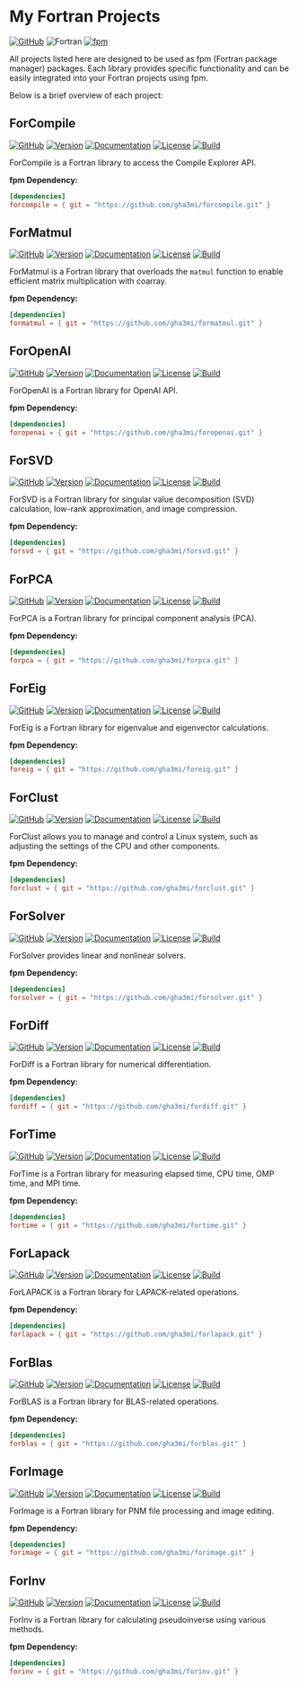 # My Fortran Projects
[![GitHub](https://img.shields.io/badge/GitHub-gha3mi-blue.svg?style=social&logo=github)](https://github.com/gha3mi)
![Fortran](https://img.shields.io/badge/Fortran-734f96?logo=fortran&style=flat)
[![fpm](https://img.shields.io/badge/fpm-Fortran_package_manager-734f96)](https://fpm.fortran-lang.org)

All projects listed here are designed to be used as fpm (Fortran package manager) packages. Each library provides specific functionality and can be easily integrated into your Fortran projects using fpm.

Below is a brief overview of each project:

## ForCompile

[![GitHub](https://img.shields.io/badge/GitHub-ForCompile-blue.svg?style=social&logo=github)](https://github.com/gha3mi/forcompile)
[![Version](https://img.shields.io/github/release/gha3mi/forcompile.svg)](https://github.com/gha3mi/forcompile/releases/latest)
[![Documentation](https://img.shields.io/badge/ford-Documentation%20-blueviolet.svg)](https://gha3mi.github.io/forcompile/)
[![License](https://img.shields.io/github/license/gha3mi/forcompile?color=green)](https://github.com/gha3mi/forcompile/blob/main/LICENSE)
[![Build](https://github.com/gha3mi/forcompile/actions/workflows/ci.yml/badge.svg)](https://github.com/gha3mi/forcompile/actions/workflows/ci.yml)

<!-- <img alt="ForCompile" src="https://github.com/gha3mi/forcompile/raw/main/media/logo.png" width="640"> -->

ForCompile is a Fortran library to access the Compile Explorer API.

**fpm Dependency:**
```toml
[dependencies]
forcompile = { git = "https://github.com/gha3mi/forcompile.git" }
```

## ForMatmul

[![GitHub](https://img.shields.io/badge/GitHub-ForMatmul-blue.svg?style=social&logo=github)](https://github.com/gha3mi/formatmul)
[![Version](https://img.shields.io/github/release/gha3mi/formatmul.svg)](https://github.com/gha3mi/formatmul/releases/latest)
[![Documentation](https://img.shields.io/badge/ford-Documentation%20-blueviolet.svg)](https://gha3mi.github.io/formatmul/)
[![License](https://img.shields.io/github/license/gha3mi/formatmul?color=green)](https://github.com/gha3mi/formatmul/blob/main/LICENSE)
[![Build](https://github.com/gha3mi/formatmul/actions/workflows/ci.yml/badge.svg)](https://github.com/gha3mi/formatmul/actions/workflows/ci.yml)

<!-- <img alt="ForMatmul" src="https://github.com/gha3mi/formatmul/raw/main/media/logo.png" width="640"> -->

ForMatmul is a Fortran library that overloads the `matmul` function to enable efficient matrix multiplication with coarray.

**fpm Dependency:**
```toml
[dependencies]
formatmul = { git = "https://github.com/gha3mi/formatmul.git" }
```

## ForOpenAI

[![GitHub](https://img.shields.io/badge/GitHub-ForOpenAI-blue.svg?style=social&logo=github)](https://github.com/gha3mi/foropenai)
[![Version](https://img.shields.io/github/release/gha3mi/foropenai.svg)](https://github.com/gha3mi/foropenai/releases/latest)
[![Documentation](https://img.shields.io/badge/ford-Documentation%20-blueviolet.svg)](https://gha3mi.github.io/foropenai/)
[![License](https://img.shields.io/github/license/gha3mi/foropenai?color=green)](https://github.com/gha3mi/foropenai/blob/main/LICENSE)
[![Build](https://github.com/gha3mi/foropenai/actions/workflows/ci.yml/badge.svg)](https://github.com/gha3mi/foropenai/actions/workflows/ci.yml)

<!-- <img alt="ForOpenAI" src="https://github.com/gha3mi/foropenai/raw/main/media/logo.png" width="640"> -->

ForOpenAI is a Fortran library for OpenAI API.

**fpm Dependency:**
```toml
[dependencies]
foropenai = { git = "https://github.com/gha3mi/foropenai.git" }
```

## ForSVD

[![GitHub](https://img.shields.io/badge/GitHub-ForSVD-blue.svg?style=social&logo=github)](https://github.com/gha3mi/forsvd)
[![Version](https://img.shields.io/github/release/gha3mi/forsvd.svg)](https://github.com/gha3mi/forsvd/releases/latest)
[![Documentation](https://img.shields.io/badge/ford-Documentation%20-blueviolet.svg)](https://gha3mi.github.io/forsvd/)
[![License](https://img.shields.io/github/license/gha3mi/forsvd?color=green)](https://github.com/gha3mi/forsvd/blob/main/LICENSE)
[![Build](https://github.com/gha3mi/forsvd/actions/workflows/ci.yml/badge.svg)](https://github.com/gha3mi/forsvd/actions/workflows/ci.yml)

<!-- <img alt="ForSVD" src="https://github.com/gha3mi/forsvd/raw/main/media/logo.png" width="640"> -->

ForSVD is a Fortran library for singular value decomposition (SVD) calculation, low-rank approximation, and image compression.

**fpm Dependency:**
```toml
[dependencies]
forsvd = { git = "https://github.com/gha3mi/forsvd.git" }
```

## ForPCA

[![GitHub](https://img.shields.io/badge/GitHub-ForPCA-blue.svg?style=social&logo=github)](https://github.com/gha3mi/forpca)
[![Version](https://img.shields.io/github/release/gha3mi/forpca.svg)](https://github.com/gha3mi/forpca/releases/latest)
[![Documentation](https://img.shields.io/badge/ford-Documentation%20-blueviolet.svg)](https://gha3mi.github.io/forpca/)
[![License](https://img.shields.io/github/license/gha3mi/forpca?color=green)](https://github.com/gha3mi/forpca/blob/main/LICENSE)
[![Build](https://github.com/gha3mi/forpca/actions/workflows/ci.yml/badge.svg)](https://github.com/gha3mi/forpca/actions/workflows/ci.yml)

<!-- <img alt="ForPCA" src="https://github.com/gha3mi/forpca/raw/main/media/logo.png" width="640"> -->

ForPCA is a Fortran library for principal component analysis (PCA).

**fpm Dependency:**
```toml
[dependencies]
forpca = { git = "https://github.com/gha3mi/forpca.git" }
```

## ForEig

[![GitHub](https://img.shields.io/badge/GitHub-ForEig-blue.svg?style=social&logo=github)](https://github.com/gha3mi/foreig)
[![Version](https://img.shields.io/github/release/gha3mi/foreig.svg)](https://github.com/gha3mi/foreig/releases/latest)
[![Documentation](https://img.shields.io/badge/ford-Documentation%20-blueviolet.svg)](https://gha3mi.github.io/foreig/)
[![License](https://img.shields.io/github/license/gha3mi/foreig?color=green)](https://github.com/gha3mi/foreig/blob/main/LICENSE)
[![Build](https://github.com/gha3mi/foreig/actions/workflows/ci.yml/badge.svg)](https://github.com/gha3mi/foreig/actions/workflows/ci.yml)

<!-- <img alt="ForEig" src="https://github.com/gha3mi/foreig/raw/main/media/logo.png" width="640"> -->

ForEig is a Fortran library for eigenvalue and eigenvector calculations.

**fpm Dependency:**
```toml
[dependencies]
foreig = { git = "https://github.com/gha3mi/foreig.git" }
```

## ForClust

[![GitHub](https://img.shields.io/badge/GitHub-ForClust-blue.svg?style=social&logo=github)](https://github.com/gha3mi/forclust)
[![Version](https://img.shields.io/github/release/gha3mi/forclust.svg)](https://github.com/gha3mi/forclust/releases/latest)
[![Documentation](https://img.shields.io/badge/ford-Documentation%20-blueviolet.svg)](https://gha3mi.github.io/forclust/)
[![License](https://img.shields.io/github/license/gha3mi/forclust?color=green)](https://github.com/gha3mi/forclust/blob/main/LICENSE)
[![Build](https://github.com/gha3mi/forclust/actions/workflows/ci.yml/badge.svg)](https://github.com/gha3mi/forclust/actions/workflows/ci.yml)

<!-- <img alt="ForClust" src="https://github.com/gha3mi/forclust/raw/main/media/logo.png" width="640"> -->

ForClust allows you to manage and control a Linux system, such as adjusting the settings of the CPU and other components.

**fpm Dependency:**
```toml
[dependencies]
forclust = { git = "https://github.com/gha3mi/forclust.git" }
```

## ForSolver

[![GitHub](https://img.shields.io/badge/GitHub-ForSolver-blue.svg?style=social&logo=github)](https://github.com/gha3mi/forsolver)
[![Version](https://img.shields.io/github/release/gha3mi/forsolver.svg)](https://github.com/gha3mi/forsolver/releases/latest)
[![Documentation](https://img.shields.io/badge/ford-Documentation%20-blueviolet.svg)](https://gha3mi.github.io/forsolver/)
[![License](https://img.shields.io/github/license/gha3mi/forsolver?color=green)](https://github.com/gha3mi/forsolver/blob/main/LICENSE)
[![Build](https://github.com/gha3mi/forsolver/actions/workflows/ci.yml/badge.svg)](https://github.com/gha3mi/forsolver/actions/workflows/ci.yml)

<!-- <img alt="ForSolver" src="https://github.com/gha3mi/forsolver/raw/main/media/logo.png" width="640"> -->

ForSolver provides linear and nonlinear solvers.

**fpm Dependency:**
```toml
[dependencies]
forsolver = { git = "https://github.com/gha3mi/forsolver.git" }
```

## ForDiff

[![GitHub](https://img.shields.io/badge/GitHub-ForDiff-blue.svg?style=social&logo=github)](https://github.com/gha3mi/fordiff)
[![Version](https://img.shields.io/github/release/gha3mi/fordiff.svg)](https://github.com/gha3mi/fordiff/releases/latest)
[![Documentation](https://img.shields.io/badge/ford-Documentation%20-blueviolet.svg)](https://gha3mi.github.io/fordiff/)
[![License](https://img.shields.io/github/license/gha3mi/fordiff?color=green)](https://github.com/gha3mi/fordiff/blob/main/LICENSE)
[![Build](https://github.com/gha3mi/fordiff/actions/workflows/ci.yml/badge.svg)](https://github.com/gha3mi/fordiff/actions/workflows/ci.yml)

<!-- <img alt="ForDiff" src="https://github.com/gha3mi/fordiff/raw/main/media/logo.png" width="640"> -->

ForDiff is a Fortran library for numerical differentiation.

**fpm Dependency:**
```toml
[dependencies]
fordiff = { git = "https://github.com/gha3mi/fordiff.git" }
```

## ForTime

[![GitHub](https://img.shields.io/badge/GitHub-ForTime-blue.svg?style=social&logo=github)](https://github.com/gha3mi/fortime)
[![Version](https://img.shields.io/github/release/gha3mi/fortime.svg)](https://github.com/gha3mi/fortime/releases/latest)
[![Documentation](https://img.shields.io/badge/ford-Documentation%20-blueviolet.svg)](https://gha3mi.github.io/fortime/)
[![License](https://img.shields.io/github/license/gha3mi/fortime?color=green)](https://github.com/gha3mi/fortime/blob/main/LICENSE)
[![Build](https://github.com/gha3mi/fortime/actions/workflows/ci.yml/badge.svg)](https://github.com/gha3mi/fortime/actions/workflows/ci.yml)

<!-- <img alt="ForTime" src="https://github.com/gha3mi/fortime/raw/main/media/logo.png" width="640"> -->

ForTime is a Fortran library for measuring elapsed time, CPU time, OMP time, and MPI time.

**fpm Dependency:**
```toml
[dependencies]
fortime = { git = "https://github.com/gha3mi/fortime.git" }
```

## ForLapack

[![GitHub](https://img.shields.io/badge/GitHub-ForLapack-blue.svg?style=social&logo=github)](https://github.com/gha3mi/forlapack)
[![Version](https://img.shields.io/github/release/gha3mi/forlapack.svg)](https://github.com/gha3mi/forlapack/releases/latest)
[![Documentation](https://img.shields.io/badge/ford-Documentation%20-blueviolet.svg)](https://gha3mi.github.io/forlapack/)
[![License](https://img.shields.io/github/license/gha3mi/forlapack?color=green)](https://github.com/gha3mi/forlapack/blob/main/LICENSE)
[![Build](https://github.com/gha3mi/forlapack/actions/workflows/ci.yml/badge.svg)](https://github.com/gha3mi/forlapack/actions/workflows/ci.yml)

<!-- <img alt="ForLapack" src="https://github.com/gha3mi/forlapack/raw/main/media/logo.png" width="640"> -->

ForLAPACK is a Fortran library for LAPACK-related operations.

**fpm Dependency:**
```toml
[dependencies]
forlapack = { git = "https://github.com/gha3mi/forlapack.git" }
```

## ForBlas

[![GitHub](https://img.shields.io/badge/GitHub-ForBlas-blue.svg?style=social&logo=github)](https://github.com/gha3mi/forblas)
[![Version](https://img.shields.io/github/release/gha3mi/forblas.svg)](https://github.com/gha3mi/forblas/releases/latest)
[![Documentation](https://img.shields.io/badge/ford-Documentation%20-blueviolet.svg)](https://gha3mi.github.io/forblas/)
[![License](https://img.shields.io/github/license/gha3mi/forblas?color=green)](https://github.com/gha3mi/forblas/blob/main/LICENSE)
[![Build](https://github.com/gha3mi/forblas/actions/workflows/ci.yml/badge.svg)](https://github.com/gha3mi/forblas/actions/workflows/ci.yml)

<!-- <img alt="ForBlas" src="https://github.com/gha3mi/forblas/raw/main/media/logo.png" width="640"> -->

ForBLAS is a Fortran library for BLAS-related operations.

**fpm Dependency:**
```toml
[dependencies]
forblas = { git = "https://github.com/gha3mi/forblas.git" }
```

## ForImage

[![GitHub](https://img.shields.io/badge/GitHub-ForImage-blue.svg?style=social&logo=github)](https://github.com/gha3mi/forimage)
[![Version](https://img.shields.io/github/release/gha3mi/forimage.svg)](https://github.com/gha3mi/forimage/releases/latest)
[![Documentation](https://img.shields.io/badge/ford-Documentation%20-blueviolet.svg)](https://gha3mi.github.io/forimage/)
[![License](https://img.shields.io/github/license/gha3mi/forimage?color=green)](https://github.com/gha3mi/forimage/blob/main/LICENSE)
[![Build](https://github.com/gha3mi/forimage/actions/workflows/ci.yml/badge.svg)](https://github.com/gha3mi/forimage/actions/workflows/ci.yml)

<!-- <img alt="ForImage" src="https://github.com/gha3mi/forimage/raw/main/media/logo.png" width="640"> -->

ForImage is a Fortran library for PNM file processing and image editing. 

**fpm Dependency:**
```toml
[dependencies]
forimage = { git = "https://github.com/gha3mi/forimage.git" }
```

## ForInv

[![GitHub](https://img.shields.io/badge/GitHub-ForInv-blue.svg?style=social&logo=github)](https://github.com/gha3mi/forinv)
[![Version](https://img.shields.io/github/release/gha3mi/forinv.svg)](https://github.com/gha3mi/forinv/releases/latest)
[![Documentation](https://img.shields.io/badge/ford-Documentation%20-blueviolet.svg)](https://gha3mi.github.io/forinv/)
[![License](https://img.shields.io/github/license/gha3mi/forinv?color=green)](https://github.com/gha3mi/forinv/blob/main/LICENSE)
[![Build](https://github.com/gha3mi/forinv/actions/workflows/ci.yml/badge.svg)](https://github.com/gha3mi/forinv/actions/workflows/ci.yml)

<!-- <img alt="ForInv" src="https://github.com/gha3mi/forinv/raw/main/media/logo.png" width="640"> -->

ForInv is a Fortran library for calculating pseudoinverse using various methods.

**fpm Dependency:**
```toml
[dependencies]
forinv = { git = "https://github.com/gha3mi/forinv.git" }
```
